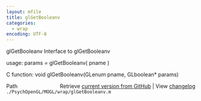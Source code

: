 ```yaml
---
layout: mfile
title: glGetBooleanv
categories:
  - wrap
encoding: UTF-8
---
```


glGetBooleanv  Interface to glGetBooleanv

usage:  params = glGetBooleanv\( pname \)

C function:  void glGetBooleanv\(GLenum pname, GLboolean\* params\)


<div class="code_header" style="text-align:right;">
  <span style="float:left;">Path&nbsp;&nbsp;</span> <span class="counter">Retrieve <a href=
  "https://raw.github.com/Psychtoolbox-3/Psychtoolbox-3/beta/./PsychOpenGL/MOGL/wrap/glGetBooleanv.m">current version from GitHub</a> | View <a href=
  "https://github.com/Psychtoolbox-3/Psychtoolbox-3/commits/beta/./PsychOpenGL/MOGL/wrap/glGetBooleanv.m">changelog</a></span>
</div>
<div class="code">
  <code>./PsychOpenGL/MOGL/wrap/glGetBooleanv.m</code>
</div>
